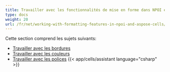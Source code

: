 ```yaml
---
title: Travailler avec les fonctionnalités de mise en forme dans NPOI et Aspose.Cells
type: docs
weight: 20
url: /fr/net/working-with-formatting-features-in-npoi-and-aspose-cells/
---
```


Cette section comprend les sujets suivants:

- [Travailler avec les bordures](/cells/fr/net/working-with-borders/)
- [Travailler avec les couleurs](/cells/fr/net/working-with-colors/)
- [Travailler avec les polices](/cells/fr/net/working-with-fonts/)
{{< app/cells/assistant language="csharp" >}}
